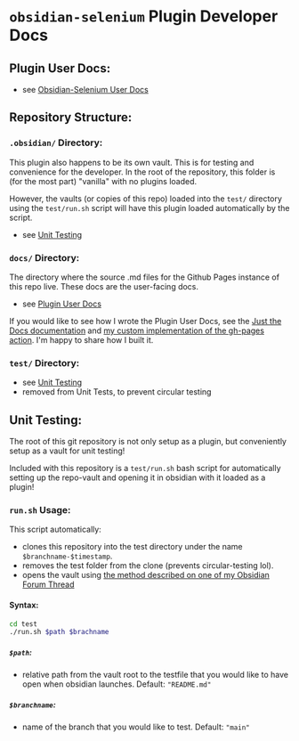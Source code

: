 # `obsidian-selenium` Plugin Developer Docs

## Plugin User Docs:
- see [Obsidian-Selenium User Docs](https://smartguy1196.github.io/obsidian-selenium)

## Repository Structure:

### `.obsidian/` Directory:

This plugin also happens to be its own vault. This is for testing and convenience for the developer. In the root of the repository, this folder is (for the most part) "vanilla" with no plugins loaded.

However, the vaults (or copies of this repo) loaded into the `test/` directory using the `test/run.sh` script will have this plugin loaded automatically by the script.
- see [Unit Testing](#unit-testing)

### `docs/` Directory:
The directory where the source .md files for the Github Pages instance of this repo live. These docs are the user-facing docs.
- see [Plugin User Docs](#plugin-user-docs)

If you would like to see how I wrote the Plugin User Docs, see the [Just the Docs documentation](https://just-the-docs.github.io/just-the-docs/) and [my custom implementation of the gh-pages action](https://github.com/smartguy1196/obsidian-selenium/blob/main/.github/workflows/pages.yml). I'm happy to share how I built it.

### `test/` Directory:
- see [Unit Testing](#unit-testing)
- removed from Unit Tests, to prevent circular testing

## Unit Testing:

The root of this git repository is not only setup as a plugin, but conveniently setup as a vault for unit testing!

Included with this repository is a `test/run.sh` bash script for automatically setting up the repo-vault and opening it in obsidian with it loaded as a plugin!

### `run.sh` Usage:

This script automatically:
- clones this repository into the test directory under the name `$branchname-$timestamp`. 
- removes the test folder from the clone (prevents circular-testing lol). 
- opens the vault using [the method described on one of my Obsidian Forum Thread](https://forum.obsidian.md/t/using-the-obsidian-appdata-folder-for-unit-testing/54241)

#### Syntax:

```bash
cd test
./run.sh $path $brachname
```

##### `$path`:
- relative path from the vault root to the testfile that you would like to have open when obsidian launches. Default: `"README.md"`

##### `$branchname`:
- name of the branch that you would like to test. Default: `"main"`